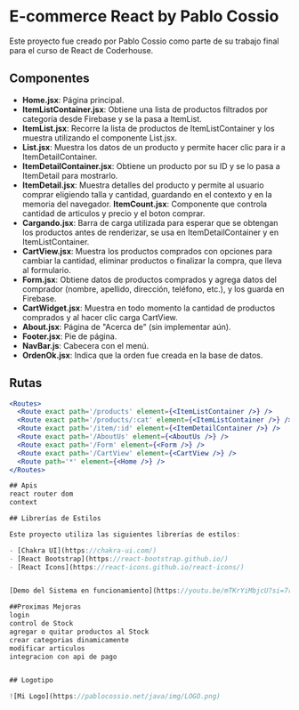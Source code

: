 # E-commerce React by Pablo Cossio

Este proyecto fue creado por Pablo Cossio como parte de su trabajo final para el curso de React de Coderhouse.

## Componentes

- **Home.jsx**: Página principal.
- **ItemListContainer.jsx**: Obtiene una lista de productos filtrados por categoría desde Firebase y se la pasa a ItemList.
- **ItemList.jsx**: Recorre la lista de productos de ItemListContainer y los muestra utilizando el componente List.jsx.
- **List.jsx**: Muestra los datos de un producto y permite hacer clic para ir a ItemDetailContainer.
- **ItemDetailContainer.jsx**: Obtiene un producto por su ID y se lo pasa a ItemDetail para mostrarlo.
- **ItemDetail.jsx**: Muestra detalles del producto y permite al usuario comprar eligiendo talla y cantidad, guardando en el contexto y en la memoria del navegador.
  **ItemCount.jsx**: Componente que controla cantidad de articulos y precio y el boton comprar.
- **Cargando.jsx**: Barra de carga utilizada para esperar que se obtengan los productos antes de renderizar, se usa en ItemDetailContainer y en ItemListContainer.
- **CartView.jsx**: Muestra los productos comprados con opciones para cambiar la cantidad, eliminar productos o finalizar la compra, que lleva al formulario.
- **Form.jsx**: Obtiene datos de productos comprados y agrega datos del comprador (nombre, apellido, dirección, teléfono, etc.), y los guarda en Firebase.
- **CartWidget.jsx**: Muestra en todo momento la cantidad de productos comprados y al hacer clic carga CartView.
- **About.jsx**: Página de "Acerca de" (sin implementar aún).
- **Footer.jsx**: Pie de página.
- **NavBar.js**: Cabecera con el menú.
- **OrdenOk.jsx**: Indica que la orden fue creada en la base de datos.

## Rutas

```jsx
<Routes>
  <Route exact path='/products' element={<ItemListContainer />} />
  <Route exact path='/products/:cat' element={<ItemListContainer />} />
  <Route exact path='/item/:id' element={<ItemDetailContainer />} />
  <Route exact path='/AboutUs' element={<AboutUs />} />
  <Route exact path='/Form' element={<Form />} />
  <Route exact path='/CartView' element={<CartView />} />
  <Route path='*' element={<Home />} />
</Routes>

## Apis
react router dom
context

## Librerías de Estilos

Este proyecto utiliza las siguientes librerías de estilos:

- [Chakra UI](https://chakra-ui.com/)
- [React Bootstrap](https://react-bootstrap.github.io/)
- [React Icons](https://react-icons.github.io/react-icons/)


[Demo del Sistema en funcionamiento](https://youtu.be/mTKrYiMbjcU?si=7r7CxvRiGO5wbGX6)

##Proximas Mejoras
login
control de Stock
agregar o quitar productos al Stock
crear categorias dinamicamente
modificar articulos
integracion con api de pago


## Logotipo

![Mi Logo](https://pablocossio.net/java/img/LOGO.png)
